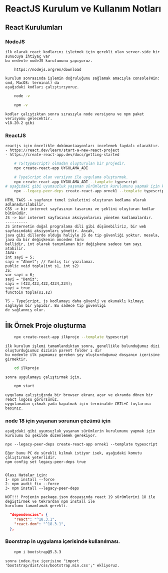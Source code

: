# ReactJS Kurulum ve Kullanım Notları

## React Kurulumları

### NodeJS
    ilk olarak react kodlarını işletmek için gerekli olan server-side bir sunucuya ihtiyaç var 
    bu nedenle nodeJS kurulumunu yapıyoruz.

```link
    https://nodejs.org/en/download
```
    kurulum sonrasında işlemin doğruluğunu sağlamak amacıyla console(Win: cmd, MacOS: terminal) da 
    aşağıdaki kodları çalıştırıyoruz. 
```bash
    node -v

    npm -v
```
    kodlar çalıştıktan sonra sırasıyla node versiyonu ve npm paket verisyonu gelecektir.
    v18.20.2 gibi

### ReactJS

    reactjs için öncelikle dokümantaayonları incelemek faydalı olacaktır.
    - https://react.dev/learn/start-a-new-react-project
    - https://create-react-app.dev/docs/getting-started

```bash
    # TS(typeScript) olmadan oluşturulan bir projedir.
    npx create-react-app UYGULAMA_ADI
```

```bash
    # TypeScript olan versiyon ile uygulama oluşturmak.
    npx create-react-app UYGULAMA_ADI --tamplate typescript
# aşağıdaki gibi uyumsuzluk yaşanan sürümlerin kurulumunu yapmak için kurulumu bu şekilde düzenlemek gerekiyor.
    npx --legacy-peer-deps create-react-app ornek1 --template typescript
```
    HTML TAGS -> sayfanın temel iskeletini oluşturan kodlama olarak adlanadırılabilir.
    CSS -> bir internet sayfasının tasarımı ve şeklini oluşturan kodlar bütünüdür.
    JS -> bir internet sayfasının aksiyonlarını yöneten kodlamalardır.
    ----------
    JS internetin doğal progralama dili gibi düşünebiliriz, bir web sayfasındaki aksiyonları yönetir. Ancak,
    java gibi dillerde olduğu haliyle JS de tip güvenliği yoktur. mesela, java da bir değişkenin önceden türü
    bellidir, int olarak tanımlanan bir değişkene sadece tam sayı atabilir.
    JAVA: 
    int sayi = 5;
    sayi = "Ahmet"; // Yanlış tır yazılamaz.
    public void topla(int s1, int s2)
    JS:
    var sayi = 6;
    sayi = "Deniz";
    sayi = [423,423,432,4234,234];
    sayi = true
    functoin topla(s1,s2)

    TS - TypeScript, js kodlamayı daha güvenli ve okunaklı kılmayı sağlayan bir yapıdır. Bu sadece tip güvenliği
    de sağlanmış olur. 

## İlk Örnek Proje oluşturma 

```bash
    npx create-react-app ilkproje --template typescript
```

    ilk kurulum işlemi tamamlandıktan sonra, genellikle bulunduğumuz dizi oluşturduğıumuz dizinin parent folder ı dır
    bu nedenle ilk yapmamız gereken şey oluşturduğumuz dosyanın içerisine girmektir.

```bash
    cd ilkproje
```

    sonra uygulamayı çalıştırmak için,

```bash
    npm start
```
    uygulama çalıştığında bir browser ekranı açar ve ekranda dönen bir react logosu görürsünüz. 
    uygulamadan çıkmak yada kapatmak için terminalde CRTL+C tuşlarına basınız.

### node 18 için yaşanan sorunun çözümü için 
    aşağıdaki gibi uyumsuzluk yaşanan sürümlerin kurulumunu yapmak için kurulumu bu şekilde düzenlemek gerekiyor.

    npx --legacy-peer-deps create-react-app ornek1 --template typescript

    Eğer bunu PC de sürekli kılmak istiyor isek, aşağıdaki komutu çalıştırmak yeterlidir.
    npm config set legacy-peer-deps true 


    Olası Hatalar için:
    1- npm install --force
    2- npm audit fix --force
    3- npm install --legacy-peer-deps

    NOT!!! Projenin package.json dosyasında react 19 sürümlerini 18 ile değiştirmek ve tekrardan npm install ile 
    kurulumu tamamlamak gerekli.
```json
  "dependencies": {  
    "react": "^18.3.1",
    "react-dom": "^18.3.1",   
  },
```
### Boorstrap in uygulama içerisinde kullanılması.

```bash
    npm i bootstrap@5.3.3
```
    sonra index.tsx içerisine "import 'bootstrap/dist/css/bootstrap.min.css';" ekliyoruz.

